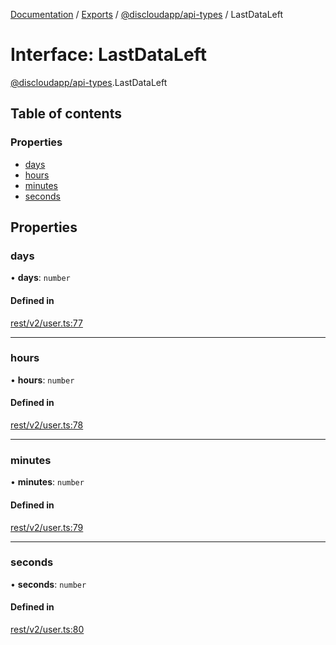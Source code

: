[Documentation](../README.md) / [Exports](../modules.md) / [@discloudapp/api-types](../modules/discloudapp_api_types.md) / LastDataLeft

# Interface: LastDataLeft

[@discloudapp/api-types](../modules/discloudapp_api_types.md).LastDataLeft

## Table of contents

### Properties

- [days](discloudapp_api_types.LastDataLeft.md#days)
- [hours](discloudapp_api_types.LastDataLeft.md#hours)
- [minutes](discloudapp_api_types.LastDataLeft.md#minutes)
- [seconds](discloudapp_api_types.LastDataLeft.md#seconds)

## Properties

### days

• **days**: `number`

#### Defined in

[rest/v2/user.ts:77](https://github.com/discloud/discloud.app/blob/9141dfb/packages/api-types/rest/v2/user.ts#L77)

___

### hours

• **hours**: `number`

#### Defined in

[rest/v2/user.ts:78](https://github.com/discloud/discloud.app/blob/9141dfb/packages/api-types/rest/v2/user.ts#L78)

___

### minutes

• **minutes**: `number`

#### Defined in

[rest/v2/user.ts:79](https://github.com/discloud/discloud.app/blob/9141dfb/packages/api-types/rest/v2/user.ts#L79)

___

### seconds

• **seconds**: `number`

#### Defined in

[rest/v2/user.ts:80](https://github.com/discloud/discloud.app/blob/9141dfb/packages/api-types/rest/v2/user.ts#L80)
